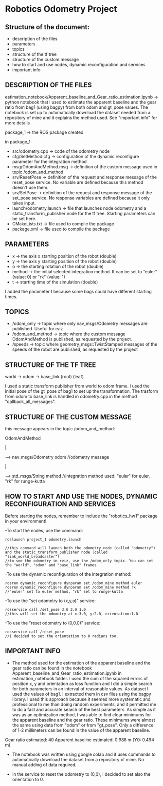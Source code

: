  # Robotics Odometry Project

## Structure of the document:
- description of the files
- parameters
- topics
- structure of the tf tree
- structure of the custom message
- how to start and use nodes, dynamic reconfiguration and services
- important info


## DESCRIPTION OF THE FILES

estimation_notebook/Apparent_baseline_and_Gear_ratio_estimation.ipynb -> python notebook that I used to estimate the apparent baseline and the gear ratio from bag1 (using bagpy)
							from both odom and gt_pose values. 
							The notebook is set up to automatically download the dataset needed from a repository of mine and it explains the method used.
							See "important info" for more details

package_1 -> the ROS package created

in package_1:
									
- src/odometry.cpp -> code of the odometry node
- cfg/SetMethod.cfg -> configuration of the dynamic reconfigure parameter for the integration method
- msg/OdomAndMethod.msg -> definition of the custom message used in topic /odom_and_method
- srv/ResetPose -> definition of the request and response message of the reset_pose service. No variable are defined because this method doesn't use them.
- srv/SetPose -> definition of the request and response message of the set_pose service. No response variables are defined because it only takes input.
- launch/odometry.launch -> file that launches node odometry and a static_transform_publisher node for the tf tree. Starting parameters can be set here.
- CMakeLists.txt -> file used to compile the package
- package.xml -> file used to compile the package



## PARAMETERS

- x -> the axis x starting position of the robot (double)
- y -> the axis y starting position of the robot (double)
- o -> the starting rotation of the robot (double)
- method -> the initial selected integration method. It can be set to "euler" (value: 0) or "rk" (value: 1)
- t -> starting time of the simulation (double)

I added the parameter t because some bags could have different starting times. 

## TOPICS

- /odom_only -> topic where only nav_msgs/Odometry messages are published. Useful for rviz
- /odom_and_method -> topic where the custom message OdomAndMethod is published, as requested by the project.
- /speeds -> topic where geometry_msgs::TwistStamped messages of the speeds of the robot are published, as requested by the project

## STRUCTURE OF THE TF TREE

world -> odom -> base_link
(root)            (leaf)

I used a static transform publisher from world to odom frame. I used the initial pose of the gt_pose of bag1 to set up the transformation.
The trasform from odom to base_link is handled in odometry.cpp in the method "callback_all_messages".

## STRUCTURE OF THE CUSTOM MESSAGE

this message appears in the topic /odom_and_method:

OdomAndMethod 

|

——> nav_msgs/Odometry odom  //odometry message

|

——> std_msgs/String method //integration method used. "euler" for euler, "rk" for runge-kutta

## HOW TO START AND USE THE NODES, DYNAMIC RECONFIGURATION AND SERVICES

Before starting the nodes, remember to include the "robotics_hw1" package in your environment!

-To start the nodes, use the command:

	roslaunch project_1 odometry.launch

	//this command will launch both the odometry node (called "odometry") and the static_transform_publisher node (called "link_world_broadcaster")
	//to see the odometry in rviz, use the /odom_only topic. You can set the "world", "odom" and "base_link" frames 

-To use the dynamic reconfiguration of the integration method:

	rosrun dynamic_reconfigure dynparam set /odom_mine method euler
	rosrun dynamic_reconfigure dynparam set /odom_mine method rk
	//"euler" set to euler method, "rk" set to runge-kutta

-To use the "set odometry to (x,y,o)" service:

	rosservice call /set_pose 3.0 2.0 1.0
	//this will set the odometry at x:3.0, y:2.0, orientation:1.0

-To use the "reset odometry to (0,0,0)" service:

	rosservice call /reset_pose
	//I decided to set the orientation to 0 radians too.


## IMPORTANT INFO

- The method used for the estimation of the apparent baseline and the gear ratio can be found in the notebook Apparent_baseline_and_Gear_ratio_estimation.ipynb in estimation_notebook folder.
I used the sum of the squared errors of position x, y and orientation as loss function and I did a simple search for both parameters in an interval of reasonable values.
As dataset I used the values of bag1. I extracted them in csv files using the bagpy library.
I used this approach because it seemed more systematic and professional to me than doing random experiments, and it permitted me to do a fast and accurate search of the best parameters. 
As simple as it was as an optimization method, I was able to find clear minimums for the apparent baseline and the gear ratio. 
These minimums were almost the same using data from "odom" or from "gt_pose". Only a difference of 1-2 millimeters can be found in the value of the apparent baseline.
 
Gear ratio estimated: 40
Apparent baseline estimated: 0.988 m (Y0: 0.494 m)

- The notebook was written using google colab and it uses commands to automatically download the dataset from a repository of mine. No manual adding of data required.

- In the service to reset the odometry to (0,0), I decided to set also the orientation to 0.
